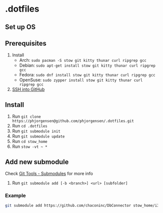 # .dotfiles

## Set up OS

## Prerequisites

1. Install
   - Arch: `sudo pacman -S stow git kitty thunar curl ripgrep gcc`
   - Debian: `sudo apt-get install stow git kitty thunar curl ripgrep gcc`
   - Fedora: `sudo dnf install stow git kitty thunar curl ripgrep gcc`
   - OpenSuse: `sudo zypper install stow git kitty thunar curl ripgrep gcc`
2. [SSH into GitHub](docs/SSH%20into%20GitHub.md)

## Install

1. Run `git clone https://phjorgensen@github.com/phjorgensen/.dotfiles.git`
2. Run `cd .dotfiles`
3. Run `git submodule init`
4. Run `git submodule update`
5. Run `cd stow_home`
6. Run `stow -vt ~ *`

## Add new submodule

Check [Git Tools - Submodules](https://git-scm.com/book/en/v2/Git-Tools-Submodules) for more info

1. Run `git submodule add [-b <branch>] <url> [subfolder]`

### Example

```bash
git submodule add https://github.com/chaconinc/DbConnector stow_home/i3/
```
